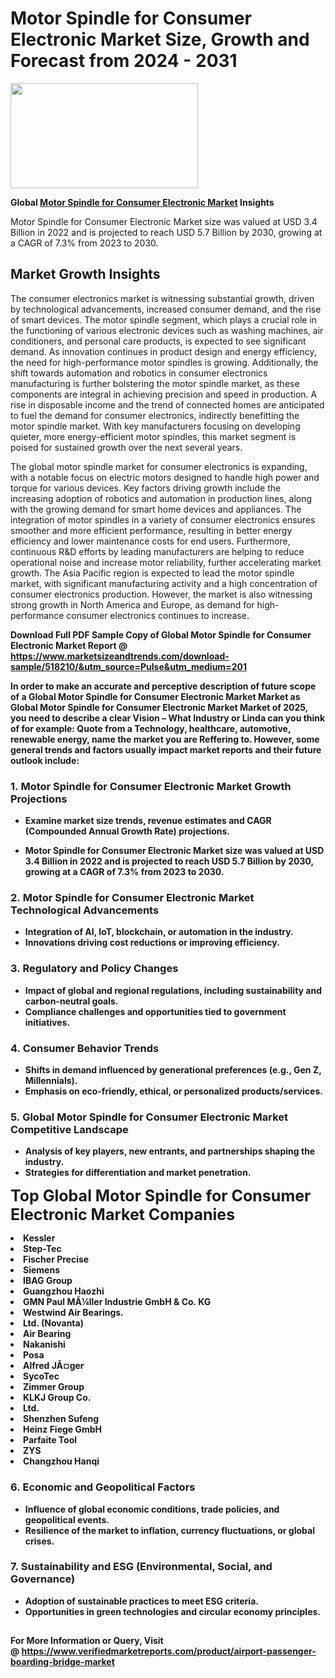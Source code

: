 <H1>Motor Spindle for Consumer Electronic Market Size, Growth and Forecast from 2024 - 2031</H1><img class="aligncenter size-medium wp-image-584254" src="https://thirdeyenews.in/wp-content/uploads/2024/09/Global-Market-Research-300x168.jpeg" alt="" width="300" height="168" /><p><strong>Global&nbsp;<a href="https://www.marketsizeandtrends.com/download-sample/518210/&amp;utm_source=Pulse&amp;utm_medium=201">Motor Spindle for Consumer Electronic Market</a> Insights</strong></p><p>Motor Spindle for Consumer Electronic Market size was valued at USD 3.4 Billion in 2022 and is projected to reach USD 5.7 Billion by 2030, growing at a CAGR of 7.3% from 2023 to 2030.</p><p><h2>Market Growth Insights</h2> <p>The consumer electronics market is witnessing substantial growth, driven by technological advancements, increased consumer demand, and the rise of smart devices. The motor spindle segment, which plays a crucial role in the functioning of various electronic devices such as washing machines, air conditioners, and personal care products, is expected to see significant demand. As innovation continues in product design and energy efficiency, the need for high-performance motor spindles is growing. Additionally, the shift towards automation and robotics in consumer electronics manufacturing is further bolstering the motor spindle market, as these components are integral in achieving precision and speed in production. A rise in disposable income and the trend of connected homes are anticipated to fuel the demand for consumer electronics, indirectly benefitting the motor spindle market. With key manufacturers focusing on developing quieter, more energy-efficient motor spindles, this market segment is poised for sustained growth over the next several years.</p> <p><strong></strong></p> <p>The global motor spindle market for consumer electronics is expanding, with a notable focus on electric motors designed to handle high power and torque for various devices. Key factors driving growth include the increasing adoption of robotics and automation in production lines, along with the growing demand for smart home devices and appliances. The integration of motor spindles in a variety of consumer electronics ensures smoother and more efficient performance, resulting in better energy efficiency and lower maintenance costs for end users. Furthermore, continuous R&D efforts by leading manufacturers are helping to reduce operational noise and increase motor reliability, further accelerating market growth. The Asia Pacific region is expected to lead the motor spindle market, with significant manufacturing activity and a high concentration of consumer electronics production. However, the market is also witnessing strong growth in North America and Europe, as demand for high-performance consumer electronics continues to increase.</p> <p><strong></p><p><span class=""><strong>Download Full PDF Sample Copy of Global Motor Spindle for Consumer Electronic Market Report</strong> @ <a href="https://www.marketsizeandtrends.com/download-sample/518210/&amp;utm_source=Pulse&amp;utm_medium=201" target="_blank">https://www.marketsizeandtrends.com/download-sample/518210/&amp;utm_source=Pulse&amp;utm_medium=201</a></span></p><p>In order to make an accurate and perceptive description of future scope of a Global&nbsp;Motor Spindle for Consumer Electronic Market Market as Global&nbsp;Motor Spindle for Consumer Electronic Market Market of 2025, you need to describe a clear Vision &ndash; What Industry or Linda can you think of for example: Quote from a Technology, healthcare, automotive, renewable energy, name the market you are Reffering to. However, some general trends and factors usually impact market reports and their future outlook include:</p><h3>1.&nbsp;<strong>Motor Spindle for Consumer Electronic Market Growth Projections</strong></h3><ul><li>Examine market size trends, revenue estimates and CAGR (Compounded Annual Growth Rate) projections.</li><li><p>Motor Spindle for Consumer Electronic Market size was valued at USD 3.4 Billion in 2022 and is projected to reach USD 5.7 Billion by 2030, growing at a CAGR of 7.3% from 2023 to 2030.</p></li></ul><h3>2.&nbsp;<strong>Motor Spindle for Consumer Electronic Market Technological Advancements</strong></h3><ul><li>Integration of AI, IoT, blockchain, or automation in the industry.</li><li>Innovations driving cost reductions or improving efficiency.</li></ul><h3>3.&nbsp;<strong>Regulatory and Policy Changes</strong></h3><ul><li>Impact of global and regional regulations, including sustainability and carbon-neutral goals.</li><li>Compliance challenges and opportunities tied to government initiatives.</li></ul><h3>4.&nbsp;<strong>Consumer Behavior Trends</strong></h3><ul><li>Shifts in demand influenced by generational preferences (e.g., Gen Z, Millennials).</li><li>Emphasis on eco-friendly, ethical, or personalized products/services.</li></ul><h3>5.&nbsp;<strong>Global Motor Spindle for Consumer Electronic Market Competitive Landscape</strong></h3><ul><li>Analysis of key players, new entrants, and partnerships shaping the industry.</li><li>Strategies for differentiation and market penetration.</li></ul><p data-pm-slice="1 1 []"><span style="color: inherit; font-family: inherit; font-size: 25px;">Top Global Motor Spindle for Consumer Electronic Market Companies</span></p><div class="" data-test-id=""><p><li>Kessler</li><li> Step-Tec</li><li> Fischer Precise</li><li> Siemens</li><li> IBAG Group</li><li> Guangzhou Haozhi</li><li> GMN Paul MÃ¼ller Industrie GmbH & Co. KG</li><li> Westwind Air Bearings.</li><li> Ltd. (Novanta)</li><li> Air Bearing</li><li> Nakanishi</li><li> Posa</li><li> Alfred JÃ¤ger</li><li> SycoTec</li><li> Zimmer Group</li><li> KLKJ Group Co.</li><li>Ltd.</li><li> Shenzhen Sufeng</li><li> Heinz Fiege GmbH</li><li> Parfaite Tool</li><li> ZYS</li><li> Changzhou Hanqi</li></p></div><h3>6.&nbsp;<strong>Economic and Geopolitical Factors</strong></h3><ul><li>Influence of global economic conditions, trade policies, and geopolitical events.</li><li>Resilience of the market to inflation, currency fluctuations, or global crises.</li></ul><h3>7.&nbsp;<strong>Sustainability and ESG (Environmental, Social, and Governance)</strong></h3><ul><li>Adoption of sustainable practices to meet ESG criteria.</li><li>Opportunities in green technologies and circular economy principles.</li></ul><h2><strong style="font-size: 14px;">For More Information or Query, Visit @&nbsp;</strong><a style="background-color: #ffffff; font-size: 14px;" href="https://www.marketsizeandtrends.com/report/motor-spindle-for-consumer-electronic-market/" target="_blank">https://www.verifiedmarketreports.com/product/airport-passenger-boarding-bridge-market</a></h2>
